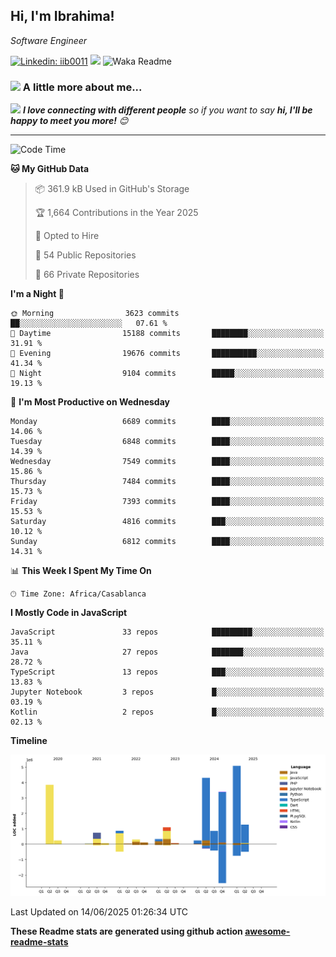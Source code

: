 <h2>Hi, I'm Ibrahima! </h2>
<p><em>Software Engineer 
</em></p>


[![Linkedin: iib0011](https://img.shields.io/badge/-iib0011-blue?style=flat-square&logo=Linkedin&logoColor=white&link=https://www.linkedin.com/in/iib0011/)](https://www.linkedin.com/in/iib0011/)
![](https://visitor-badge.glitch.me/badge?page_id=iib0011)
![Waka Readme](https://github.com/iib0011/iib0011/workflows/Waka%20Readme/badge.svg)


### <img src="https://media.giphy.com/media/VgCDAzcKvsR6OM0uWg/giphy.gif" width="50"> A little more about me...  


<img src="https://media.giphy.com/media/LnQjpWaON8nhr21vNW/giphy.gif" width="60"> <em><b>I love connecting with different people</b> so if you want to say <b>hi, I'll be happy to meet you more!</b> 😊</em>

---
<!--START_SECTION:waka-->
![Code Time](http://img.shields.io/badge/Code%20Time-4%2C953%20hrs%2037%20mins-blue)

**🐱 My GitHub Data** 

> 📦 361.9 kB Used in GitHub's Storage 
 > 
> 🏆 1,664 Contributions in the Year 2025
 > 
> 💼 Opted to Hire
 > 
> 📜 54 Public Repositories 
 > 
> 🔑 66 Private Repositories 
 > 
**I'm a Night 🦉** 

```text
🌞 Morning                3623 commits        ██░░░░░░░░░░░░░░░░░░░░░░░   07.61 % 
🌆 Daytime                15188 commits       ████████░░░░░░░░░░░░░░░░░   31.91 % 
🌃 Evening                19676 commits       ██████████░░░░░░░░░░░░░░░   41.34 % 
🌙 Night                  9104 commits        █████░░░░░░░░░░░░░░░░░░░░   19.13 % 
```
📅 **I'm Most Productive on Wednesday** 

```text
Monday                   6689 commits        ████░░░░░░░░░░░░░░░░░░░░░   14.06 % 
Tuesday                  6848 commits        ████░░░░░░░░░░░░░░░░░░░░░   14.39 % 
Wednesday                7549 commits        ████░░░░░░░░░░░░░░░░░░░░░   15.86 % 
Thursday                 7484 commits        ████░░░░░░░░░░░░░░░░░░░░░   15.73 % 
Friday                   7393 commits        ████░░░░░░░░░░░░░░░░░░░░░   15.53 % 
Saturday                 4816 commits        ███░░░░░░░░░░░░░░░░░░░░░░   10.12 % 
Sunday                   6812 commits        ████░░░░░░░░░░░░░░░░░░░░░   14.31 % 
```


📊 **This Week I Spent My Time On** 

```text
🕑︎ Time Zone: Africa/Casablanca
```

**I Mostly Code in JavaScript** 

```text
JavaScript               33 repos            █████████░░░░░░░░░░░░░░░░   35.11 % 
Java                     27 repos            ███████░░░░░░░░░░░░░░░░░░   28.72 % 
TypeScript               13 repos            ███░░░░░░░░░░░░░░░░░░░░░░   13.83 % 
Jupyter Notebook         3 repos             █░░░░░░░░░░░░░░░░░░░░░░░░   03.19 % 
Kotlin                   2 repos             █░░░░░░░░░░░░░░░░░░░░░░░░   02.13 % 
```



**Timeline**

![Lines of Code chart](https://raw.githubusercontent.com/iib0011/iib0011/master/assets/bar_graph.png)


 Last Updated on 14/06/2025 01:26:34 UTC
<!--END_SECTION:waka-->

**These Readme stats are generated using github action [awesome-readme-stats](https://github.com/iib0011/waka-readme-stats)**
